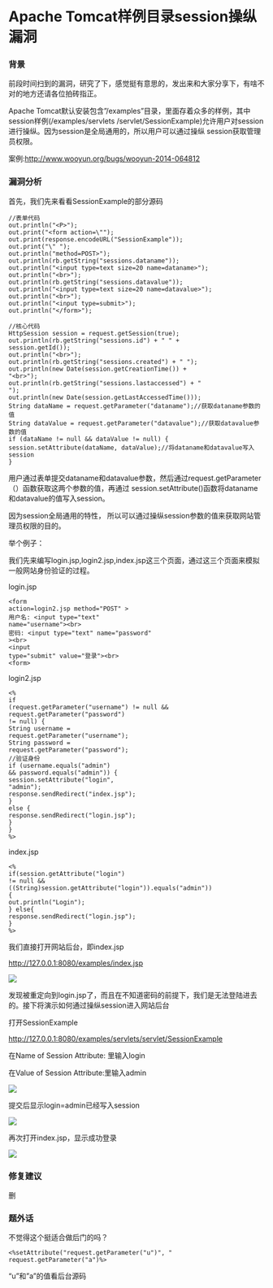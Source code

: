 # Apache Tomcat样例目录session操纵漏洞
### 背景
前段时间扫到的漏洞，研究了下，感觉挺有意思的，发出来和大家分享下，有啥不对的地方还请各位拍砖指正。

Apache Tomcat默认安装包含”/examples”目录，里面存着众多的样例，其中session样例(/examples/servlets /servlet/SessionExample)允许用户对session进行操纵。因为session是全局通用的，所以用户可以通过操纵 session获取管理员权限。

案例:http://www.wooyun.org/bugs/wooyun-2014-064812

### 漏洞分析
首先，我们先来看看SessionExample的部分源码

    //表单代码
    out.println("<P>");
    out.print("<form action=\"");
    out.print(response.encodeURL("SessionExample"));
    out.print("\" ");
    out.println("method=POST>");
    out.println(rb.getString("sessions.dataname"));
    out.println("<input type=text size=20 name=dataname>");
    out.println("<br>");
    out.println(rb.getString("sessions.datavalue"));
    out.println("<input type=text size=20 name=datavalue>");
    out.println("<br>");
    out.println("<input type=submit>");
    out.println("</form>");

    //核心代码
    HttpSession session = request.getSession(true);
    out.println(rb.getString("sessions.id") + " " +
    session.getId());
    out.println("<br>");
    out.println(rb.getString("sessions.created") + " ");
    out.println(new Date(session.getCreationTime()) +
    "<br>");
    out.println(rb.getString("sessions.lastaccessed") + "
    ");
    out.println(new Date(session.getLastAccessedTime()));
    String dataName = request.getParameter("dataname");//获取dataname参数的值
    String dataValue = request.getParameter("datavalue");//获取datavalue参数的值
    if (dataName != null && dataValue != null) {
    session.setAttribute(dataName, dataValue);//将dataname和datavalue写入session
    }

用户通过表单提交dataname和datavalue参数，然后通过request.getParameter（）函数获取这两个参数的值，再通过 session.setAttribute()函数将dataname和datavalue的值写入session。

因为session全局通用的特性， 所以可以通过操纵session参数的值来获取网站管理员权限的目的。

举个例子：

我们先来编写login.jsp,login2.jsp,index.jsp这三个页面，通过这三个页面来模拟一般网站身份验证的过程。

login.jsp

    <form
    action=login2.jsp method="POST" >
    用户名: <input type="text"
    name="username"><br>
    密码: <input type="text" name="password"
    ><br>
    <input
    type="submit" value="登录"><br>
    <form>

login2.jsp

    <%
    if
    (request.getParameter("username") != null &&
    request.getParameter("password")
    != null) {
    String username =
    request.getParameter("username");
    String password =
    request.getParameter("password");
    //验证身份
    if (username.equals("admin")
    && password.equals("admin")) {
    session.setAttribute("login",
    "admin");
    response.sendRedirect("index.jsp");
    }
    else {
    response.sendRedirect("login.jsp");
    }  
    }
    %>

index.jsp

    <%
    if(session.getAttribute("login")
    != null &&
    ((String)session.getAttribute("login")).equals("admin"))
    {
    out.println("Login");
    } else{
    response.sendRedirect("login.jsp");
    }
    %>

我们直接打开网站后台，即index.jsp

http://127.0.0.1:8080/examples/index.jsp

![](http://www.moonsec.com/content/uploadfile/201506/35d18da3ded8438e6ccd97635907e91320150606051951.png)

发现被重定向到login.jsp了，而且在不知道密码的前提下，我们是无法登陆进去的。接下将演示如何通过操纵session进入网站后台

打开SessionExample

http://127.0.0.1:8080/examples/servlets/servlet/SessionExample

在Name of Session Attribute: 里输入login

在Value of Session Attribute:里输入admin

![](http://www.moonsec.com/content/uploadfile/201506/aebf36291a7dd50e5bd3db8ce56d6c8d20150606051951.png)

提交后显示login=admin已经写入session

![](http://www.moonsec.com/content/uploadfile/201506/adb78857c37c499ade45ed403ddd32c720150606051952.png)

再次打开index.jsp，显示成功登录

![](http://www.moonsec.com/content/uploadfile/201506/d7a41477e0580431157de038a154560820150606051952.png)

### 修复建议
删

### 题外话
不觉得这个挺适合做后门的吗？

    <%setAttribute("request.getParameter("u")", " request.getParameter("a")%>

“u”和”a”的值看后台源码

